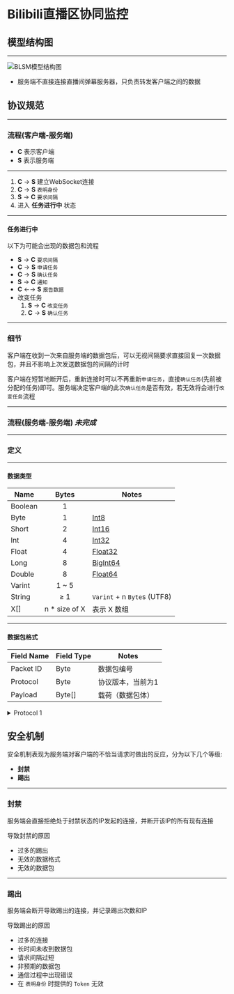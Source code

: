 # Bilibili直播区协同监控

## 模型结构图

-----------------------------------

![BLSM模型结构图](https://cdn.jsdelivr.net/gh/SeaLoong/BLSM@master/blsm.png)

+ 服务端不直接连接直播间弹幕服务器，只负责转发客户端之间的数据

## 协议规范

-----------------------------------

### 流程(客户端-服务端)

+ **C** 表示客户端
+ **S** 表示服务端

-----------------------------------

1. **C** → **S** 建立WebSocket连接
2. **C** → **S** `表明身份`
3. **S** → **C** `要求间隔`
4. 进入 **任务进行中** 状态

-----------------------------------

#### 任务进行中

以下为可能会出现的数据包和流程

+ **S** → **C** `要求间隔`
+ **C** → **S** `申请任务`
+ **C** → **S** `确认任务`
+ **S** → **C** `通知`
+ **C** ←→ **S** `报告数据`
+ 改变任务
    1. **S** → **C** `改变任务`
    2. **C** → **S** `确认任务`

-----------------------------------

### 细节

客户端在收到一次来自服务端的数据包后，可以无视间隔要求直接回复一次数据包，并且不影响上次发送数据包的间隔的计时

客户端在短暂地断开后，重新连接时可以不再重新`申请任务`，直接`确认任务`(先前被分配的任务)即可。服务端决定客户端的此次`确认任务`是否有效，若无效将会进行`改变任务`流程

-----------------------------------

### 流程(服务端-服务端) ***未完成***

-----------------------------------

### 定义

-----------------------------------

#### 数据类型

| Name         | Bytes | Notes |
|--------------|:-----:|-------|
| Boolean      | 1     |       |
| Byte         | 1     | [Int8](https://developer.mozilla.org/zh-CN/docs/Web/JavaScript/Reference/Global_Objects/DataView/getInt8)  |
| Short        | 2     | [Int16](https://developer.mozilla.org/zh-CN/docs/Web/JavaScript/Reference/Global_Objects/DataView/getInt16) |
| Int          | 4     | [Int32](https://developer.mozilla.org/zh-CN/docs/Web/JavaScript/Reference/Global_Objects/DataView/getInt32) |
| Float        | 4     | [Float32](https://developer.mozilla.org/zh-CN/docs/Web/JavaScript/Reference/Global_Objects/DataView/getFloat32) |
| Long         | 8     | [BigInt64](https://developer.mozilla.org/zh-CN/docs/Web/JavaScript/Reference/Global_Objects/DataView/getBigInt64) |
| Double       | 8     | [Float64](https://developer.mozilla.org/zh-CN/docs/Web/JavaScript/Reference/Global_Objects/DataView/getFloat64) |
| Varint       | 1 ~ 5 | |
| String       | ≥ 1   | `Varint` + n `Byte`s (UTF8) |
| X[]          | n * size of X | 表示 X 数组 |

-----------------------------------

#### 数据包格式

| Field Name | Field Type | Notes |
|------------|------------|-------|
| Packet ID  | Byte       | 数据包编号 |
| Protocol   | Byte       | 协议版本，当前为1 |
| Payload    | Byte[]     | 载荷（数据包体） |

<details>
<summary>Protocol 1</summary>

#### 表明身份

| From | To | Packet ID |
|:----:|:--:|:---------:|
| Client | Server | 0x01 |
| Admin  | Server | 0x01 |

| Field Name | Field Type | Notes |
| ---------- | ---------- | ----- |
| Identity   | Byte       | 0: 客户端; 1:服务端 2:管理员 |
| Token      | String     | 特定的令牌 |

-----------------------------------

#### 要求间隔

| From | To | Packet ID |
|:----:|:--:|:---------:|
| Server | Client | 0x02 |

| Field Name | Field Type | Notes |
| ---------- | ---------- | ----- |
| Min Interval | Varint   | 最小数据包发送间隔，单位为毫秒 |
| Max Interval | Varint   | 最大数据包发送间隔，单位为毫秒 |

-----------------------------------

#### 申请任务

| From | To | Packet ID |
|:----:|:--:|:---------:|
| Client | Server | 0x03 |

| Field Name | Field Type | Notes |
| ---------- | ---------- | ----- |
| Room Count | Varint      | 可监听的房间数量 |

-----------------------------------

#### 改变任务

| From | To | Packet ID |
|:----:|:--:|:---------:|
| Server | Client | 0x04 |

| Field Name | Field Type | Notes |
| ---------- | ---------- | ----- |
| Room Count | Varint      | 需要增加/变更的房间数量 |
| Room ID    | String[]      | 需要增加/变更的房间ID |

-----------------------------------

#### 确认任务

| From | To | Packet ID |
|:----:|:--:|:---------:|
| Client | Server | 0x05 |

| Field Name | Field Type | Notes |
| ---------- | ---------- | ----- |
| Room Count | Varint      | 确认监听的房间数量 |
| Room ID    | String[]      | 确认监听的房间ID |

-----------------------------------

#### 报告数据

| From | To | Packet ID |
|:----:|:--:|:---------:|
| Server | Client | 0x06 |
| Client | Server | 0x07 |

| Field Name | Field Type | Notes |
| ---------- | ---------- | ----- |
| Type       | Byte       | 0:节奏风暴; 1:特殊礼物; 2:天选时刻 |
| Room ID    | String     | 房间ID |
| ID         | String     | 抽奖ID |
| Time       | Int        | 持续时间 |
| Detail     | String     | 详细信息，JSON |

-----------------------------------

#### 通知

| From | To | Packet ID |
|:----:|:--:|:---------:|
| Client | Server | 0xFF |
| Server | Client | 0xFF |
| Admin  | Server | 0xFF |

| Field Name | Field Type | Notes |
| ---------- | ---------- | ----- |
| Type       | Byte       | 通知类型 |
| Message    | String     | 消息内容 |
| Token      | String     | 发送通知所需的令牌 |

-----------------------------------

</details>

## 安全机制

安全机制表现为服务端对客户端的不恰当请求时做出的反应，分为以下几个等级:

+ **封禁**
+ **踢出**

-----------------------------------

### 封禁

服务端会直接拒绝处于封禁状态的IP发起的连接，并断开该IP的所有现有连接

导致封禁的原因

+ 过多的踢出
+ 无效的数据格式
+ 无效的数据包

-----------------------------------

### 踢出

服务端会断开导致踢出的连接，并记录踢出次数和IP

导致踢出的原因

+ 过多的连接
+ 长时间未收到数据包
+ 请求间隔过短
+ 非预期的数据包
+ 通信过程中出现错误
+ 在 `表明身份` 时提供的 `Token` 无效
